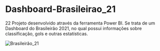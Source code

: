 # Dashboard-Brasileirao_21
22
Projeto desenvolvido através da ferramenta Power BI. Se trata de um Dashboard do Brasileirão 2021, no qual possui informações sobre classificação, gols e outras estatísticas.

![Brasileirão_21](https://user-images.githubusercontent.com/55302289/190713776-b35ffd2d-d356-4b1d-a92d-0fb7650ba53a.png)
